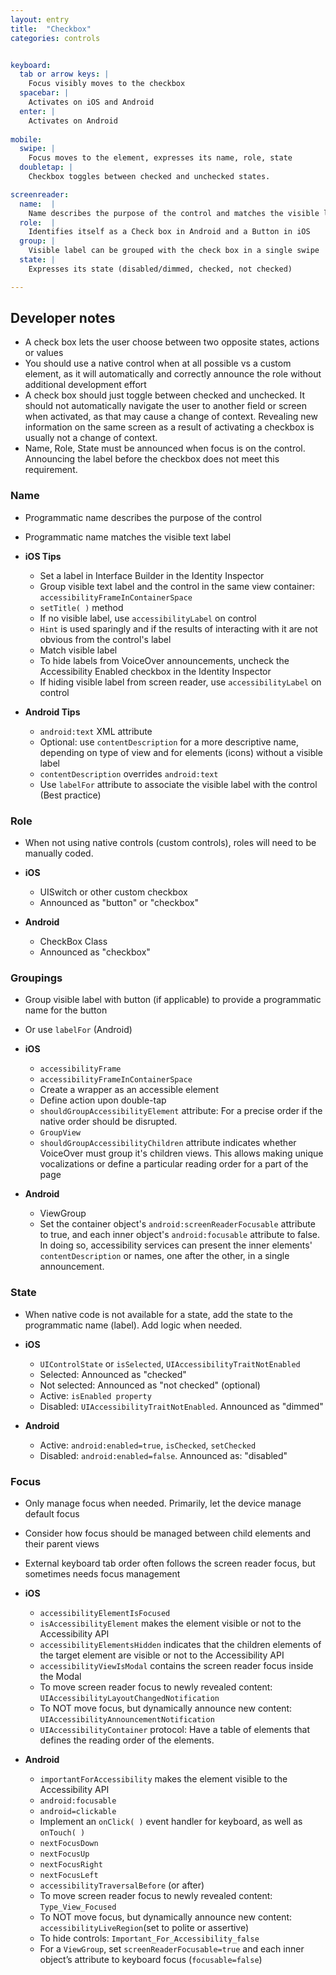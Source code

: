 ```yaml
---
layout: entry
title:  "Checkbox"
categories: controls


keyboard:
  tab or arrow keys: |
    Focus visibly moves to the checkbox
  spacebar: |
    Activates on iOS and Android
  enter: |
    Activates on Android
      
mobile:
  swipe: |
    Focus moves to the element, expresses its name, role, state
  doubletap: |
    Checkbox toggles between checked and unchecked states.

screenreader:
  name:  |
    Name describes the purpose of the control and matches the visible label
  role:  |
    Identifies itself as a Check box in Android and a Button in iOS
  group: |
    Visible label can be grouped with the check box in a single swipe
  state: |
    Expresses its state (disabled/dimmed, checked, not checked)

---
```



## Developer notes
- A check box lets the user choose between two opposite states, actions or values  
- You should use a native control when at all possible vs a custom element, as it will automatically and correctly announce the role without additional development effort
- A check box should just toggle between checked and unchecked.  It should not automatically navigate the user to another field or screen when activated, as that may cause a change of context.  Revealing new information on the same screen as a result of activating a checkbox is usually not a change of context.
- Name, Role, State must be announced when focus is on the control. Announcing the label before the checkbox does not meet this requirement.

### Name

-   Programmatic name describes the purpose of the control
-   Programmatic name matches the visible text label 

- **iOS Tips**
  - Set a label in Interface Builder in the Identity Inspector
  - Group visible text label and the control in the same view container: `accessibilityFrameInContainerSpace`
  - `setTitle( )` method
  - If no visible label, use `accessibilityLabel` on control
  - `Hint` is used sparingly and if the results of interacting with it are not obvious from the control's label
  - Match visible label
  - To hide labels from VoiceOver announcements, uncheck the Accessibility Enabled checkbox in the Identity Inspector
  - If hiding visible label from screen reader, use `accessibilityLabel` on control
- **Android Tips**  
  - `android:text` XML attribute
  - Optional: use `contentDescription` for a more descriptive name, depending on type of view and for elements (icons) without a visible label
  - `contentDescription` overrides `android:text`  
  - Use `labelFor` attribute to associate the visible label with the control (Best practice)

### Role
-   When not using native controls (custom controls), roles will need to be manually coded.

- **iOS**
  - UISwitch or other custom checkbox
  - Announced as "button" or "checkbox"
- **Android**
  - CheckBox Class
  - Announced as "checkbox"

### Groupings

-   Group visible label with button (if applicable) to provide a programmatic name for the button 
-   Or use `labelFor` (Android)

- **iOS**
  -   `accessibilityFrame`
  -   `accessibilityFrameInContainerSpace`
  -   Create a wrapper as an accessible element
  -   Define action upon double-tap
  -   `shouldGroupAccessibilityElement` attribute: For a precise order if the native order should be disrupted.
  -   `GroupView`
  -   `shouldGroupAccessibilityChildren` attribute indicates whether VoiceOver must group it's children views. This allows making unique vocalizations or define a particular reading order for a part of the page
- **Android**
  - ViewGroup
  - Set the container object's `android:screenReaderFocusable` attribute to true, and each inner object's `android:focusable` attribute to false. In doing so, accessibility services can present the inner elements' `contentDescription` or names, one after the other, in a single announcement.

### State
-   When native code is not available for a state, add the state to the programmatic name (label).  Add logic when needed. 

- **iOS**
  - `UIControlState` or `isSelected`, `UIAccessibilityTraitNotEnabled`
  - Selected: Announced as "checked"
  - Not selected: Announced as "not checked" (optional)
  - Active: `isEnabled property`
  - Disabled: `UIAccessibilityTraitNotEnabled`. Announced as "dimmed"
- **Android**
  - Active: `android:enabled=true`, `isChecked`, `setChecked`
  - Disabled: `android:enabled=false`. Announced as: "disabled"

### Focus

  - Only manage focus when needed. Primarily, let the device manage default focus
  - Consider how focus should be managed between child elements and their parent views
  - External keyboard tab order often follows the screen reader focus, but sometimes needs focus management

- **iOS**
   - `accessibilityElementIsFocused`  
   - `isAccessibilityElement` makes the element visible or not to the Accessibility API
   - `accessibilityElementsHidden` indicates that the children elements of the target element are visible or not to the Accessibility API
   - `accessibilityViewIsModal` contains the screen reader focus inside the Modal
   - To move screen reader focus to newly revealed content: `UIAccessibilityLayoutChangedNotification`
   - To NOT move focus, but dynamically announce new content: `UIAccessibilityAnnouncementNotification`
   - `UIAccessibilityContainer` protocol: Have a table of elements that defines the reading order of the elements.  
- **Android**
   - `importantForAccessibility` makes the element visible to the Accessibility API
   - `android:focusable`
	- `android=clickable`
   - Implement an `onClick( )` event handler for keyboard, as well as `onTouch( )`
   - `nextFocusDown`
   - `nextFocusUp`
   - `nextFocusRight`
   - `nextFocusLeft`
   - `accessibilityTraversalBefore` (or after)
   - To move screen reader focus to newly revealed content: `Type_View_Focused`
   - To NOT move focus, but dynamically announce new content: `accessibilityLiveRegion`(set to polite or assertive)
   - To hide controls: `Important_For_Accessibility_false`
   - For a `ViewGroup`, set `screenReaderFocusable=true` and each inner object’s attribute to keyboard focus (`focusable=false`)
